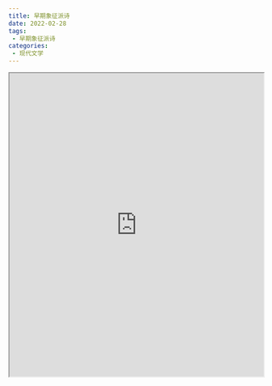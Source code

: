 ```yaml
---
title: 早期象征派诗
date: 2022-02-28
tags:
 - 早期象征派诗
categories:
 - 现代文学
---
```




<iframe src="https://study-doc.yourtools.icu/pdf/web/viewer.html?file=https://vkceyugu.cdn.bspapp.com/VKCEYUGU-e9075d72-0451-48df-afe1-d46932ae4554/95a77b63-09ae-4d4a-bb59-ce96c9c8647a.pdf" width="100%" height="600px"></iframe>
